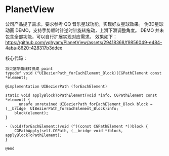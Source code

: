 # PlanetView
公司产品提了需求，要求参考 QQ 音乐星球功能，实现好友星球效果。
伪3D星球动画 DEMO，支持手势顺时针逆时针旋转拖动，上滑下滑调整角度。
DEMO 并未包含全部功能，可以自行扩展实现对应需求。
效果如下：
https://github.com/yqhyam/PlanetView/assets/29418368/f9856049-e484-4aba-8620-428317b3ddee

核心代码：
```
将贝塞尔曲线转换成 point
typedef void (^UIBezierPath_forEachElement_Block)(CGPathElement const *element);

@implementation UIBezierPath (forEachElement)

static void applyBlockToPathElement(void *info, CGPathElement const *element) {
    __unsafe_unretained UIBezierPath_forEachElement_Block block =(__bridge  UIBezierPath_forEachElement_Block)info;
    block(element);
}

- (void)forEachElement:(void (^)(const CGPathElement *))block {
    CGPathApply(self.CGPath, (__bridge void *)block, applyBlockToPathElement);
}

@end
```
